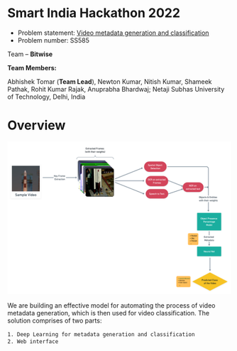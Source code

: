 # Smart India Hackathon 2022

+ Problem statement: [Video metadata generation and classification](https://sih.gov.in/sih2022PS)
+ Problem number: SS585

Team – <b>Bitwise</b>

<b>Team Members:</b>

Abhishek Tomar (<b>Team Lead</b>), Newton Kumar, Nitish Kumar, Shameek Pathak, Rohit Kumar Rajak, Anuprabha Bhardwaj;
Netaji Subhas University of Technology, Delhi, India


# Overview
<img src="https://github.com/newtonHesienberg/SIH22-Bitwise/blob/main/Block%20Diagram.png">

We are building an effective model for automating the process of video metadata generation, which is then used for video classification. The solution comprises of two parts:

    1. Deep Learning for metadata generation and classification
    2. Web interface 

